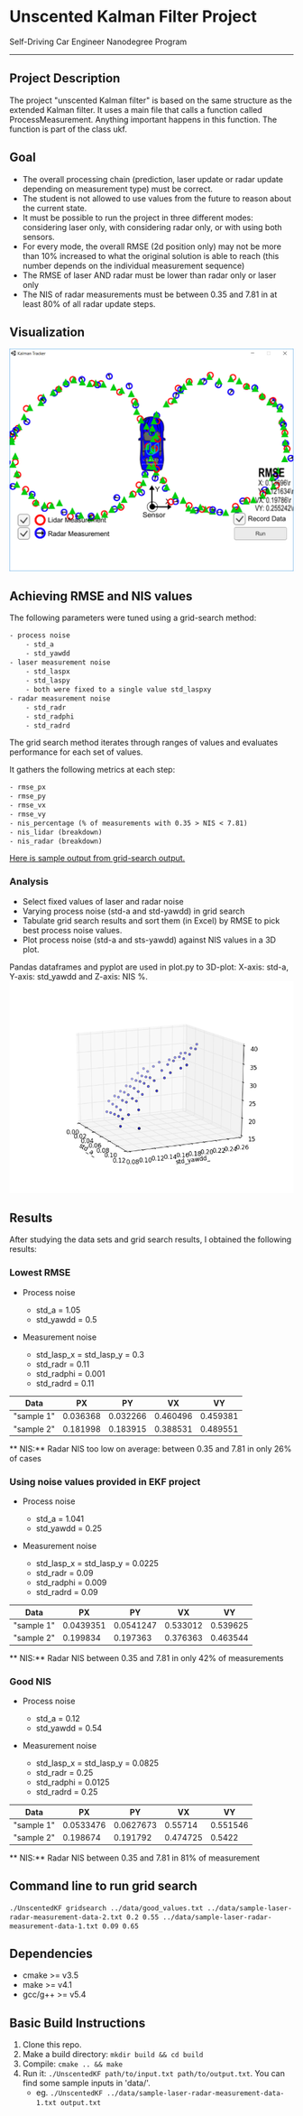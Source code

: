 # Unscented Kalman Filter Project
Self-Driving Car Engineer Nanodegree Program

---

## Project Description
The project "unscented Kalman filter" is based on the same structure as the extended Kalman filter.
It uses a main file that calls a function called ProcessMeasurement. Anything important happens in this function. The function is part of the class ukf.

## Goal
- The overall processing chain (prediction, laser update or radar update depending on measurement type) must be correct.
- The student is not allowed to use values from the future to reason about the current state.
- It must be possible to run the project in three different modes: considering laser only, with considering radar only, or with using both sensors.
- For every mode, the overall RMSE (2d position only) may not be more than 10% increased to what the original solution is able to reach (this number depends on the individual measurement sequence)
- The RMSE of laser AND radar must be lower than radar only or laser only
- The NIS of radar measurements must be between 0.35 and 7.81 in at least 80% of all radar update steps.

## Visualization

![Visualization](./Simulation.png)

## Achieving RMSE and NIS values

The following parameters were tuned using a grid-search method:

	- process noise
		- std_a		
		- std_yawdd
	- laser measurement noise
		- std_laspx
		- std_laspy
		- both were fixed to a single value std_laspxy
	- radar measurement noise
		- std_radr	
		- std_radphi
		- std_radrd

The grid search method iterates through ranges of values and evaluates performance for each set of values.

It gathers the following metrics at each step:

	- rmse_px
	- rmse_py
	- rmse_vx
	- rmse_vy
	- nis_percentage (% of measurements with 0.35 > NIS < 7.81)
	- nis_lidar (breakdown)
	- nis_radar (breakdown)

[Here is sample output from grid-search output.](data/gridsearch_fragment.txt)

### Analysis

- Select fixed values of laser and radar noise
- Varying process noise (std-a and std-yawdd) in grid search
- Tabulate grid search results and sort them (in Excel) by RMSE to pick best process noise values.
- Plot process noise (std-a and sts-yawdd) against NIS values in a 3D plot.

Pandas dataframes and pyplot are used in plot.py to 3D-plot:
X-axis: std-a, Y-axis: std_yawdd and Z-axis: NIS %.
![3D-plot](./NIS-plot.png)

## Results
After studying the data sets and grid search results, I obtained the following results:

### Lowest RMSE

- Process noise
	- std_a = 1.05
	- std_yawdd = 0.5

- Measurement noise
	- std_lasp_x = std_lasp_y = 0.3
	- std_radr = 0.11
	- std_radphi = 0.001
	- std_radrd = 0.11

Data | PX | PY | VX | VY
--- | --- | --- | --- | ---
"sample 1" | 0.036368 | 0.032266 | 0.460496 | 0.459381
"sample 2" | 0.181998 | 0.183915 | 0.388531 | 0.489551

** NIS:** Radar NIS too low on average: between 0.35 and 7.81 in only 26% of cases

### Using noise values provided in EKF project

- Process noise
	- std_a = 1.041
	- std_yawdd = 0.25

- Measurement noise
	- std_lasp_x = std_lasp_y = 0.0225
	- std_radr = 0.09
	- std_radphi = 0.009
	- std_radrd = 0.09

Data | PX | PY | VX | VY
--- | --- | --- | --- | ---
"sample 1" | 0.0439351 | 0.0541247 | 0.533012 | 0.539625
"sample 2" | 0.199834 | 0.197363 | 0.376363 | 0.463544

** NIS:** Radar NIS between 0.35 and 7.81 in only 42% of measurements

### Good NIS

- Process noise
	- std_a = 0.12
	- std_yawdd = 0.54

- Measurement noise
	- std_lasp_x = std_lasp_y = 0.0825
	- std_radr = 0.25
	- std_radphi = 0.0125
	- std_radrd = 0.25

Data | PX | PY | VX | VY
--- | --- | --- | --- | ---
"sample 1" | 0.0533476 | 0.0627673 | 0.55714 | 0.551546
"sample 2" | 0.198674 | 0.191792 | 0.474725 | 0.5422

** NIS:** Radar NIS between 0.35 and 7.81 in 81% of measurement


## Command line to run grid search
```
./UnscentedKF gridsearch ../data/good_values.txt ../data/sample-laser-radar-measurement-data-2.txt 0.2 0.55 ../data/sample-laser-radar-measurement-data-1.txt 0.09 0.65
```
## Dependencies

* cmake >= v3.5
* make >= v4.1
* gcc/g++ >= v5.4

## Basic Build Instructions

1. Clone this repo.
2. Make a build directory: `mkdir build && cd build`
3. Compile: `cmake .. && make`
4. Run it: `./UnscentedKF path/to/input.txt path/to/output.txt`. You can find
   some sample inputs in 'data/'.
    - eg. `./UnscentedKF ../data/sample-laser-radar-measurement-data-1.txt output.txt`
